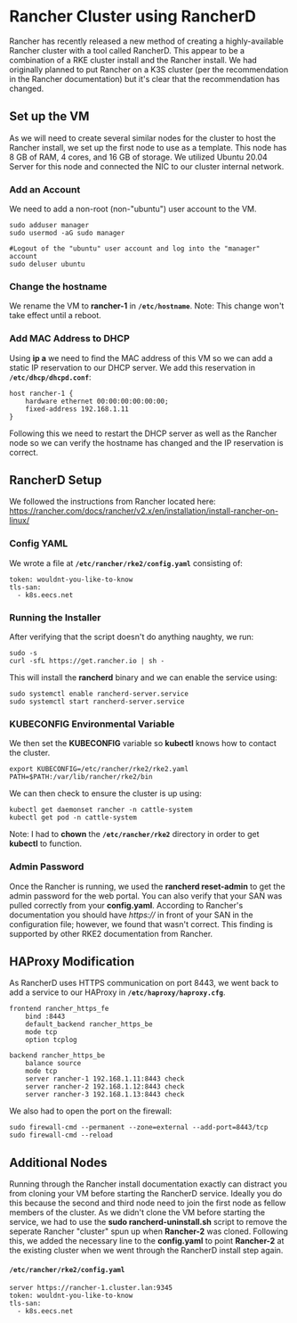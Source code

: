 # Rancher Cluster using RancherD

Rancher has recently released a new method of creating a highly-available Rancher cluster with a tool called RancherD. This appear to be a combination of a RKE cluster install and the Rancher install. We had originally planned to put Rancher on a K3S cluster (per the recommendation in the Rancher documentation) but it's clear that the recommendation has changed.

## Set up the VM

As we will need to create several similar nodes for the cluster to host the Rancher install,  we set up the first node to use as a template. This node has 8 GB of RAM, 4 cores, and 16 GB of storage. We utilized Ubuntu 20.04 Server for this node and connected the NIC to our cluster internal network.

### Add an Account

We need to add a non-root (non-"ubuntu") user account to the VM. 

```{bash}
sudo adduser manager
sudo usermod -aG sudo manager

#Logout of the "ubuntu" user account and log into the "manager" account
sudo deluser ubuntu
```

### Change the hostname

We rename the VM to **rancher-1** in **`/etc/hostname`**. Note: This change won't take effect until a reboot.

### Add MAC Address to DHCP

Using **ip a** we need to find the MAC address of this VM so we can add a static IP reservation to our DHCP server. We add this reservation in **`/etc/dhcp/dhcpd.conf`**:

```{yaml}
host rancher-1 {
    hardware ethernet 00:00:00:00:00:00;
    fixed-address 192.168.1.11
}
```

Following this we need to restart the DHCP server as well as the Rancher node so we can verify the hostname has changed and the IP reservation is correct.

## RancherD Setup

We followed the instructions from Rancher located here: https://rancher.com/docs/rancher/v2.x/en/installation/install-rancher-on-linux/

### Config YAML

We wrote a file at **`/etc/rancher/rke2/config.yaml`** consisting of:

```{yaml}
token: wouldnt-you-like-to-know
tls-san:
  - k8s.eecs.net
```

### Running the Installer

After verifying that the script doesn't do anything naughty, we run:

```{bash}
sudo -s
curl -sfL https://get.rancher.io | sh -
```
 This will install the **rancherd** binary and we can enable the service using:

 ```{bash}
sudo systemctl enable rancherd-server.service
sudo systemctl start rancherd-server.service
 ```

### KUBECONFIG Environmental Variable
We then set the **KUBECONFIG** variable so **kubectl** knows how to contact the cluster.

```{bash}
export KUBECONFIG=/etc/rancher/rke2/rke2.yaml PATH=$PATH:/var/lib/rancher/rke2/bin
```

We can then check to ensure the cluster is up using:

```{bash}
kubectl get daemonset rancher -n cattle-system
kubectl get pod -n cattle-system
```

Note: I had to **chown** the **`/etc/rancher/rke2`** directory in order to get **kubectl** to function.

### Admin Password
Once the Rancher is running, we used the **rancherd reset-admin** to get the admin password for the web portal. You can also verify that your SAN was pulled correctly from your **config.yaml**. According to Rancher's documentation you should have *https://* in front of your SAN in the configuration file; however, we found that wasn't correct. This finding is supported by other RKE2 documentation from Rancher.

## HAProxy Modification
As RancherD uses HTTPS communication on port 8443, we went back to add a service to our HAProxy in **`/etc/haproxy/haproxy.cfg`**.

```{yaml}
frontend rancher_https_fe
    bind :8443
    default_backend rancher_https_be
    mode tcp
    option tcplog

backend rancher_https_be
    balance source
    mode tcp
    server rancher-1 192.168.1.11:8443 check
    server rancher-2 192.168.1.12:8443 check
    server rancher-3 192.168.1.13:8443 check
```

We also had to open the port on the firewall:
```{bash}
sudo firewall-cmd --permanent --zone=external --add-port=8443/tcp
sudo firewall-cmd --reload
```

## Additional Nodes
Running through the Rancher install documentation exactly can distract you from cloning your VM before starting the RancherD service. Ideally you do this because the second and third node need to join the first node as fellow members of the cluster. As we didn't clone the VM before starting the service, we had to use the **sudo rancherd-uninstall.sh** script to remove the seperate Rancher "cluster" spun up when **Rancher-2** was cloned. Following this, we added the necessary line to the **config.yaml** to point **Rancher-2** at the existing cluster when we went through the RancherD install step again.

#### **`/etc/rancher/rke2/config.yaml`**
```{yaml}
server https://rancher-1.cluster.lan:9345
token: wouldnt-you-like-to-know
tls-san:
  - k8s.eecs.net
```


